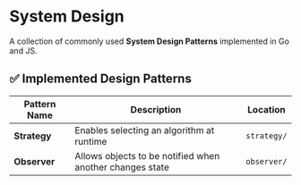 # System Design

A collection of commonly used **System Design Patterns** implemented in Go and JS.

## ✅ Implemented Design Patterns

| Pattern Name     | Description                                               | Location        |
|------------------|-----------------------------------------------------------|-----------------|
| **Strategy**     | Enables selecting an algorithm at runtime                 | `strategy/`     |
| **Observer**     | Allows objects to be notified when another changes state  | `observer/`     |